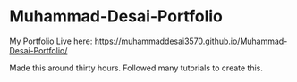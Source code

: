 # Muhammad-Desai-Portfolio
My Portfolio
Live here:
https://muhammaddesai3570.github.io/Muhammad-Desai-Portfolio/

Made this around thirty hours. Followed many tutorials to create this.
